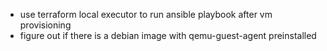 - use terraform local executor to run ansible playbook after vm provisioning
- figure out if there is a debian image with qemu-guest-agent preinstalled
